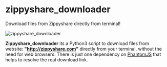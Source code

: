 # zippyshare_downloader
Download files from Zippyshare directly from terminal!

![zippyshare_downloader](https://raw.githubusercontent.com/victor-oliveira1/zippyshare_downloader/master/Zippyshare%20Downloader.png)

**Zippyshare_downloader** its a Python3 script to download files from website: **"http://zippyshare.com"** directly from your terminal, without the need for web browsers. There is just one dependency on [PhantomJS](phantomjs.org) that helps to resolve the real download link.
